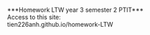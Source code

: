 <br/>
***Homework LTW year 3 semester 2 PTIT***
<br/>
Access to this site:
<br/>
<a target="_blank">tien226anh.github.io/homework-LTW</a>
